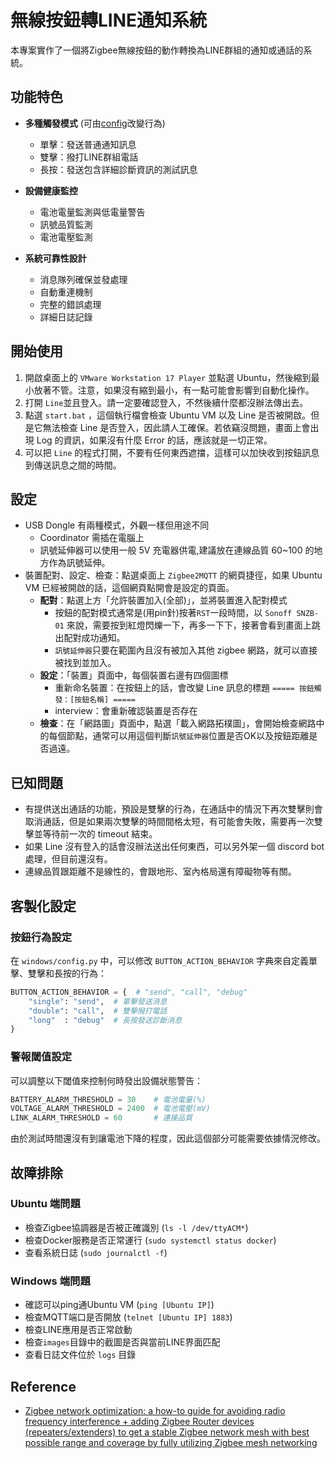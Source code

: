 # 無線按鈕轉LINE通知系統

本專案實作了一個將Zigbee無線按鈕的動作轉換為LINE群組的通知或通話的系統。

## 功能特色

- **多種觸發模式** (可由[config](windows/config.py)改變行為)
  - 單擊：發送普通通知訊息
  - 雙擊：撥打LINE群組電話
  - 長按：發送包含詳細診斷資訊的測試訊息

- **設備健康監控**
  - 電池電量監測與低電量警告
  - 訊號品質監測
  - 電池電壓監測

- **系統可靠性設計**
  - 消息隊列確保並發處理
  - 自動重連機制
  - 完整的錯誤處理
  - 詳細日誌記錄


## 開始使用
1. 開啟桌面上的 `VMware Workstation 17 Player` 並點選 Ubuntu，然後縮到最小放著不管。注意，如果沒有縮到最小，有一點可能會影響到自動化操作。
2. 打開 `Line`並且登入。請一定要確認登入，不然後續什麼都沒辦法傳出去。
3. 點選 `start.bat` ，這個執行檔會檢查 Ubuntu VM 以及 Line 是否被開啟。但是它無法檢查 Line 是否登入，因此請人工確保。若依竊沒問題，畫面上會出現 Log 的資訊，如果沒有什麼 Error 的話，應該就是一切正常。
4. 可以把 `Line` 的程式打開，不要有任何東西遮擋，這樣可以加快收到按鈕訊息到傳送訊息之間的時間。

## 設定
- USB Dongle 有兩種模式，外觀一樣但用途不同
  - Coordinator 需插在電腦上
  - 訊號延伸器可以使用一般 5V 充電器供電,建議放在連線品質 60~100 的地方作為訊號延伸。
- 裝置配對、設定、檢查：點選桌面上 `Zigbee2MQTT` 的網頁捷徑，如果 Ubuntu VM 已經被開啟的話，這個網頁點開會是設定的頁面。
  - **配對**：點選上方「允許裝置加入(全部)」，並將裝置進入配對模式
    - 按鈕的配對模式通常是(用pin針)按著`RST`一段時間，以 `Sonoff SNZB-01` 來說，需要按到紅燈閃爍一下，再多一下下，接著會看到畫面上跳出配對成功通知。
    - `訊號延伸器`只要在範圍內且沒有被加入其他 zigbee 網路，就可以直接被找到並加入。
  - **設定**：「裝置」頁面中，每個裝置右邊有四個圖標
    - 重新命名裝置：在按鈕上的話，會改變 Line 訊息的標題 `===== 按鈕觸發：[按鈕名稱] =====`
    - interview：會重新確認裝置是否存在
  - **檢查**：在「網路圖」頁面中，點選「載入網路拓樸圖」，會開始檢查網路中的每個節點，通常可以用這個判斷`訊號延伸器`位置是否OK以及按鈕距離是否過遠。

## 已知問題
- 有提供送出通話的功能，預設是雙擊的行為，在通話中的情況下再次雙擊則會取消通話，但是如果兩次雙擊的時間間格太短，有可能會失敗，需要再一次雙擊並等待前一次的 timeout 結束。
- 如果 Line 沒有登入的話會沒辦法送出任何東西，可以另外架一個 discord bot 處理，但目前還沒有。
- 連線品質跟距離不是線性的，會跟地形、室內格局還有障礙物等有關。

## 客製化設定

### 按鈕行為設定

在 `windows/config.py` 中，可以修改 `BUTTON_ACTION_BEHAVIOR` 字典來自定義單擊、雙擊和長按的行為：

```python
BUTTON_ACTION_BEHAVIOR = {  # "send", "call", "debug"
    "single": "send",  # 單擊發送消息
    "double": "call",  # 雙擊撥打電話
    "long"  : "debug"  # 長按發送診斷消息
}
```

### 警報閾值設定

可以調整以下閾值來控制何時發出設備狀態警告：

```python
BATTERY_ALARM_THRESHOLD = 30    # 電池電量(%)
VOLTAGE_ALARM_THRESHOLD = 2400  # 電池電壓(mV)
LINK_ALARM_THRESHOLD = 60       # 連接品質
```

由於測試時間還沒有到讓電池下降的程度，因此這個部分可能需要依據情況修改。

## 故障排除

### Ubuntu 端問題

- 檢查Zigbee協調器是否被正確識別 (`ls -l /dev/ttyACM*`)
- 檢查Docker服務是否正常運行 (`sudo systemctl status docker`)
- 查看系統日誌 (`sudo journalctl -f`)

### Windows 端問題

- 確認可以ping通Ubuntu VM (`ping [Ubuntu IP]`)
- 檢查MQTT端口是否開放 (`telnet [Ubuntu IP] 1883`)
- 檢查LINE應用是否正常啟動
- 檢查`images`目錄中的截圖是否與當前LINE界面匹配
- 查看日誌文件位於 `logs` 目錄

## Reference
- [Zigbee network optimization: a how-to guide for avoiding radio frequency interference + adding Zigbee Router devices (repeaters/extenders) to get a stable Zigbee network mesh with best possible range and coverage by fully utilizing Zigbee mesh networking](https://community.home-assistant.io/t/zigbee-network-optimization-a-how-to-guide-for-avoiding-radio-frequency-interference-adding-zigbee-router-devices-repeaters-extenders-to-get-a-stable-zigbee-network-mesh-with-best-possible-range-and-coverage-by-fully-utilizing-zigbee-mesh-networking/515752)